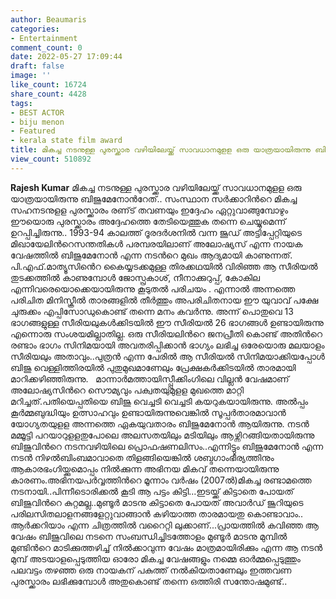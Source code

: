 ```yaml
---
author: Beaumaris
categories:
- Entertainment
comment_count: 0
date: 2022-05-27 17:09:44
draft: false
image: ''
like_count: 16724
share_count: 4428
tags:
- BEST ACTOR
- biju menon
- Featured
- kerala state film award
title: മികച്ച നടനുള്ള പുരസ്ക്കാര വഴിയിലേയ്ക്ക് സാവധാനമുളള ഒരു യാത്രയായിരുന്നു ബിജുമേനോൻറേത്
view_count: 510892
---
```


**Rajesh Kumar** മികച്ച നടനുള്ള പുരസ്ക്കാര വഴിയിലേയ്ക്ക് സാവധാനമുളള ഒരു യാത്രയായിരുന്നു ബിജുമേനോൻറേത്.. സംസ്ഥാന സർക്കാറിൻറെ മികച്ച സഹനടനുളള പുരസ്ക്കാരം രണ്‌ട് തവണയും ഇദ്ദേഹം ഏറ്റുവാങ്ങുമ്പോഴും ഈയൊരു പുരസ്ക്കാരം അദ്ദേഹത്തെ തേടിയെത്തുക തന്നെ ചെയ്യുമെന്ന് ഉറപ്പിച്ചിരുന്നു.. 1993-94 കാലത്ത് ദൂരദർശനിൽ വന്ന ജൂഡ് അട്ടിപ്പേറ്റിയുടെ മിഖായേലിൻറെസന്തതികൾ പരമ്പരയിലാണ് അലോഷ്യസ് എന്ന നായക വേഷത്തിൽ ബിജുമേനോൻ എന്ന നടൻറെ മുഖം ആദ്യമായി കാണുന്നത്. പി.എഫ്.മാത്യൂസിൻെറ കൈയ്യടക്കമുള്ള തിരക്കഥയിൽ വിരിഞ്ഞ ആ സീരിയൽ തുടക്കത്തിൽ കാണുമ്പോൾ ജോസ്പ്രകാശ്, നീനാക്കുറുപ്പ്, കോകില എന്നിവരെയൊക്കെയായിരുന്നു കൂടുതൽ പരിചയം . എന്നാൽ അന്നത്തെ പരിചിത മിനിസ്ക്രീൽ താരങ്ങളിൽ തീർത്തും അപരിചിതനായ ഈ യുവാവ് പക്ഷേ ചുരുക്കം എപ്പിസോഡുകൊണ്ട് തന്നെ മനം കവർന്നു. അന്ന് പൊതുവെ 13 ഭാഗങ്ങളുള്ള സീരിയലുകൾക്കിടയിൽ ഈ സീരിയൽ 26 ഭാഗങ്ങൾ ഉണ്ടായിരുന്നു എന്നൊരു സംശയമില്ലാതില്ല. ഒരു സീരിയലിൻറെ ജനപ്രീതി കൊണ്ട് അതിൻറെ രണ്ടാം ഭാഗം സിനിമയായി അവതരിപ്പിക്കാൻ ഭാഗ്യം ലഭിച്ച ഒരേയൊരു മലയാളം സീരിയലും അതാവും..പുത്രൻ എന്ന പേരിൽ ആ സീരിയൽ സിനിമയാക്കിയപ്പോൾ ബിജു വെള്ളിത്തിരയിൽ പുതുമുഖമാണേലും പ്രേക്ഷകർക്കിടയിൽ താരമായി മാറിക്കഴിഞ്ഞിരുന്നു. &nbsp; മാന്നാർമത്തായിസ്പ്പീക്കിംഗിലെ വില്ലൻ വേഷമാണ് അലോഷ്യസിൻറെ സൌമ്യവും പക്വതയുമുളള മുഖത്തെ മാറ്റി മറിച്ചത്.പതിയെപ്പതിയെ ബിജു വെച്ചടി വെച്ചടി കയറുകയായിരുന്നു. അൽപ്പം കൂർമ്മബുദ്ധിയും ഉത്സാഹവും ഉണ്ടായിരുന്നുവെങ്കിൽ സൂപ്പർതാരമാവാൻ യോഗ്യതയുളള അന്നത്തെ ഏകയുവതാരം ബിജുമേനോൻ ആയിരുന്നു. നടൻ മമ്മൂട്ടി പറയാറുളളതുപോലെ അലസതയിലും മടിയിലും ആഴ്ന്നിറങ്ങിയതായിരുന്നു ബിജുവിൻറെ നടനവഴിയിലെ പ്രൊഫഷണലിസം..എന്നിട്ടും ബിജുമേനോൻ എന്ന നടൻ നിഴൽബിംബമാവാതെ തിളങ്ങിയെങ്കിൽ ശബ്ദഗാംഭീര്യത്തിനും ആകാരഭംഗിയ്ക്കുമൊപ്പം നിൽക്കുന്ന അഭിനയ മികവ് തന്നെയായിരുന്നു കാരണം.അഭിനയപർവ്വത്തിൻറെ മൂന്നാം വർഷം (2007ൽ)മികച്ച രണ്ടാമത്തെ നടനായി..പിന്നീടൊരിക്കൽ കൂടി ആ പട്ടം കിട്ടി...ഇടയ്ക്ക് കിട്ടാതെ പോയത് ബിജുവിൻറെ കുറ്റമല്ല..മുണ്ടൂർ മാടനു കിട്ടാതെ പോയത് അവാർഡ് ജൂറിയുടെ പരിലസിതലാളനങ്ങളേറ്റുവാങ്ങാൻ കഴിയാത്ത താരമായതു കൊണ്ടാവാം.. ആർക്കറിയാം എന്ന ചിത്രത്തിൽ വറൈറ്റി ലുക്കാണ്...പ്രായത്തിൽ കവിഞ്ഞ ആ വേഷം ബിജുവിലെ നടനെ സംബന്ധിച്ചിടത്തോളം മുണ്ടൂർ മാടനു മുമ്പിൽ മുണ്ടിൻറെ മാടിക്കുത്തഴിച്ച് നിൽക്കാവുന്ന വേഷം മാത്രമായിരിക്കും എന്ന ആ നടൻ മുമ്പ് അടയാളപ്പെടുത്തിയ ഓരോ മികച്ച വേഷങ്ങളും നമ്മെ ഓർമ്മപ്പെടുത്തും പലവട്ടം തഴഞ്ഞ ഒരു നായകന് പകുത്ത് നൽകിയതാണേലും ഇത്തവണ പുരസ്ക്കാരം ലഭിക്കുമ്പോൾ അതുകൊണ്ട് തന്നെ ഒത്തിരി സന്തോഷമുണ്ട്.. &nbsp;